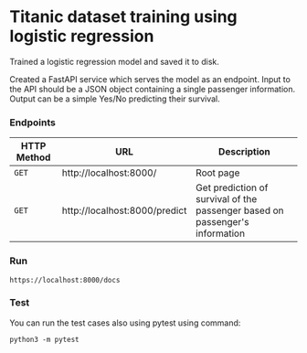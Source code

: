 # Titanic dataset training using logistic regression

Trained a logistic regression model and saved it to disk.

Created a FastAPI service which serves the model as an endpoint. Input to the API should be a JSON object containing a single passenger information. Output can be a simple Yes/No predicting their survival.

### Endpoints 

|HTTP Method|URL|Description|
|---|---|---|
|`GET`|http://localhost:8000/ | Root page |
|`GET`|http://localhost:8000/predict | Get prediction of survival of the passenger based on passenger's information |

### Run

```
https://localhost:8000/docs
```

### Test

You can run the test cases also using pytest using command:

```
python3 -m pytest
```


